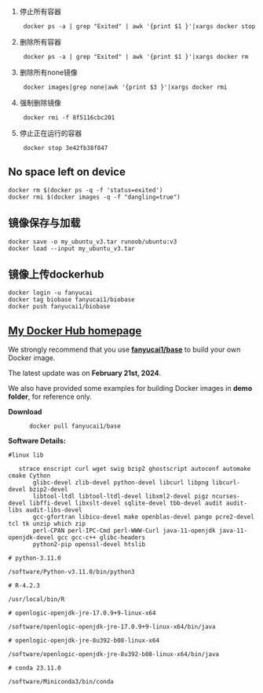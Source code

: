 1. 停止所有容器

        docker ps -a | grep "Exited" | awk '{print $1 }'|xargs docker stop
2. 删除所有容器

        docker ps -a | grep "Exited" | awk '{print $1 }'|xargs docker rm
3. 删除所有none镜像
    
        docker images|grep none|awk '{print $3 }'|xargs docker rmi
4. 强制删除镜像
    
        docker rmi -f 8f5116cbc201
5. 停止正在运行的容器

        docker stop 3e42fb38f847

## No space left on device

    docker rm $(docker ps -q -f 'status=exited')
    docker rmi $(docker images -q -f "dangling=true")

## 镜像保存与加载

    docker save -o my_ubuntu_v3.tar runoob/ubuntu:v3
    docker load --input my_ubuntu_v3.tar

## 镜像上传dockerhub

    docker login -u fanyucai
    docker tag biobase fanyucai1/biobase
    docker push fanyucai1/biobase

## [My Docker Hub homepage](https://hub.docker.com/repositories/fanyucai1)

   We strongly recommend that you use **[fanyucai1/base](https://hub.docker.com/repository/docker/fanyucai1/base/general)** to build your own Docker image.
   
   The latest update was on **February 21st, 2024**.
   
   We also have provided some examples for building Docker images in **demo folder**, for reference only.

**Download**

   ```{.cs}
         docker pull fanyucai1/base
   ```
**Software Details:**

   ```{.cs}
   #linux lib
   
      strace enscript curl wget swig bzip2 ghostscript autoconf automake cmake Cython
          glibc-devel zlib-devel python-devel libcurl libpng libcurl-devel bzip2-devel
          libtool-ltdl libtool-ltdl-devel libxml2-devel pigz ncurses-devel libffi-devel libxslt-devel sqlite-devel tbb-devel audit audit-libs audit-libs-devel
          gcc-gfortran libicu-devel make openblas-devel pango pcre2-devel tcl tk unzip which zip
          perl-CPAN perl-IPC-Cmd perl-WWW-Curl java-11-openjdk java-11-openjdk-devel gcc gcc-c++ glibc-headers
          python2-pip openssl-devel htslib
   
   # python-3.11.0
   
   /software/Python-v3.11.0/bin/python3
   
   # R-4.2.3
   
   /usr/local/bin/R
   
   # openlogic-openjdk-jre-17.0.9+9-linux-x64
   
   /software/openlogic-openjdk-jre-17.0.9+9-linux-x64/bin/java
   
   # openlogic-openjdk-jre-8u392-b08-linux-x64
   
   /software/openlogic-openjdk-jre-8u392-b08-linux-x64/bin/java
   
   # conda 23.11.0
   
   /software/Miniconda3/bin/conda
   ```



